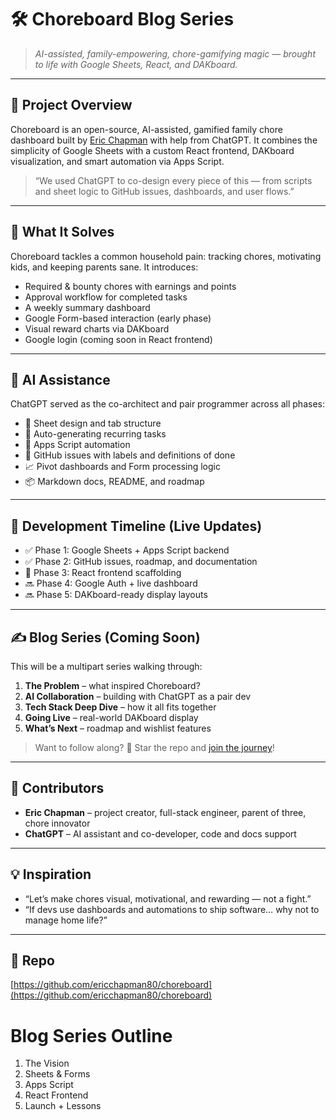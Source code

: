 # 🛠️ Choreboard Blog Series

> *AI-assisted, family-empowering, chore-gamifying magic — brought to life with Google Sheets, React, and DAKboard.*

---

## 🚀 Project Overview

Choreboard is an open-source, AI-assisted, gamified family chore dashboard built by [Eric Chapman](https://github.com/ericchapman80) with help from ChatGPT. It combines the simplicity of Google Sheets with a custom React frontend, DAKboard visualization, and smart automation via Apps Script.

> “We used ChatGPT to co-design every piece of this — from scripts and sheet logic to GitHub issues, dashboards, and user flows.”

---

## 🧩 What It Solves

Choreboard tackles a common household pain: tracking chores, motivating kids, and keeping parents sane. It introduces:

* Required & bounty chores with earnings and points
* Approval workflow for completed tasks
* A weekly summary dashboard
* Google Form-based interaction (early phase)
* Visual reward charts via DAKboard
* Google login (coming soon in React frontend)

---

## 🧠 AI Assistance

ChatGPT served as the co-architect and pair programmer across all phases:

* 🧱 Sheet design and tab structure
* 📜 Auto-generating recurring tasks
* 🔧 Apps Script automation
* 💬 GitHub issues with labels and definitions of done
* 📈 Pivot dashboards and Form processing logic
* 📦 Markdown docs, README, and roadmap

---

## 🔨 Development Timeline (Live Updates)

* ✅ Phase 1: Google Sheets + Apps Script backend
* ✅ Phase 2: GitHub issues, roadmap, and documentation
* 🔄 Phase 3: React frontend scaffolding
* 🔜 Phase 4: Google Auth + live dashboard
* 🔜 Phase 5: DAKboard-ready display layouts

---

## ✍️ Blog Series (Coming Soon)

This will be a multipart series walking through:

1. **The Problem** – what inspired Choreboard?
2. **AI Collaboration** – building with ChatGPT as a pair dev
3. **Tech Stack Deep Dive** – how it all fits together
4. **Going Live** – real-world DAKboard display
5. **What’s Next** – roadmap and wishlist features

> Want to follow along? 🌟 Star the repo and [join the journey](https://github.com/ericchapman80/choreboard)!

---

## 🤝 Contributors

* **Eric Chapman** – project creator, full-stack engineer, parent of three, chore innovator
* **ChatGPT** – AI assistant and co-developer, code and docs support

---

## 💡 Inspiration

* “Let’s make chores visual, motivational, and rewarding — not a fight.”
* “If devs use dashboards and automations to ship software… why not to manage home life?”

---

## 📌 Repo

[https://github.com/ericchapman80/choreboard](https://github.com/ericchapman80/choreboard)

# Blog Series Outline

1. The Vision
2. Sheets & Forms
3. Apps Script
4. React Frontend
5. Launch + Lessons